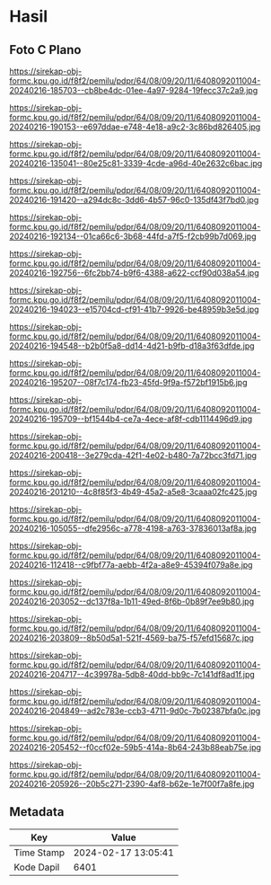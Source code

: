 # Hasil

## Foto C Plano

https://sirekap-obj-formc.kpu.go.id/f8f2/pemilu/pdpr/64/08/09/20/11/6408092011004-20240216-185703--cb8be4dc-01ee-4a97-9284-19fecc37c2a9.jpg

https://sirekap-obj-formc.kpu.go.id/f8f2/pemilu/pdpr/64/08/09/20/11/6408092011004-20240216-190153--e697ddae-e748-4e18-a9c2-3c86bd826405.jpg

https://sirekap-obj-formc.kpu.go.id/f8f2/pemilu/pdpr/64/08/09/20/11/6408092011004-20240216-135041--80e25c81-3339-4cde-a96d-40e2632c6bac.jpg

https://sirekap-obj-formc.kpu.go.id/f8f2/pemilu/pdpr/64/08/09/20/11/6408092011004-20240216-191420--a294dc8c-3dd6-4b57-96c0-135df43f7bd0.jpg

https://sirekap-obj-formc.kpu.go.id/f8f2/pemilu/pdpr/64/08/09/20/11/6408092011004-20240216-192134--01ca66c6-3b68-44fd-a7f5-f2cb99b7d069.jpg

https://sirekap-obj-formc.kpu.go.id/f8f2/pemilu/pdpr/64/08/09/20/11/6408092011004-20240216-192756--6fc2bb74-b9f6-4388-a622-ccf90d038a54.jpg

https://sirekap-obj-formc.kpu.go.id/f8f2/pemilu/pdpr/64/08/09/20/11/6408092011004-20240216-194023--e15704cd-cf91-41b7-9926-be48959b3e5d.jpg

https://sirekap-obj-formc.kpu.go.id/f8f2/pemilu/pdpr/64/08/09/20/11/6408092011004-20240216-194548--b2b0f5a8-dd14-4d21-b9fb-d18a3f63dfde.jpg

https://sirekap-obj-formc.kpu.go.id/f8f2/pemilu/pdpr/64/08/09/20/11/6408092011004-20240216-195207--08f7c174-fb23-45fd-9f9a-f572bf1915b6.jpg

https://sirekap-obj-formc.kpu.go.id/f8f2/pemilu/pdpr/64/08/09/20/11/6408092011004-20240216-195709--bf1544b4-ce7a-4ece-af8f-cdb1114496d9.jpg

https://sirekap-obj-formc.kpu.go.id/f8f2/pemilu/pdpr/64/08/09/20/11/6408092011004-20240216-200418--3e279cda-42f1-4e02-b480-7a72bcc3fd71.jpg

https://sirekap-obj-formc.kpu.go.id/f8f2/pemilu/pdpr/64/08/09/20/11/6408092011004-20240216-201210--4c8f85f3-4b49-45a2-a5e8-3caaa02fc425.jpg

https://sirekap-obj-formc.kpu.go.id/f8f2/pemilu/pdpr/64/08/09/20/11/6408092011004-20240216-105055--dfe2956c-a778-4198-a763-37836013af8a.jpg

https://sirekap-obj-formc.kpu.go.id/f8f2/pemilu/pdpr/64/08/09/20/11/6408092011004-20240216-112418--c9fbf77a-aebb-4f2a-a8e9-45394f079a8e.jpg

https://sirekap-obj-formc.kpu.go.id/f8f2/pemilu/pdpr/64/08/09/20/11/6408092011004-20240216-203052--dc137f8a-1b11-49ed-8f6b-0b89f7ee9b80.jpg

https://sirekap-obj-formc.kpu.go.id/f8f2/pemilu/pdpr/64/08/09/20/11/6408092011004-20240216-203809--8b50d5a1-521f-4569-ba75-f57efd15687c.jpg

https://sirekap-obj-formc.kpu.go.id/f8f2/pemilu/pdpr/64/08/09/20/11/6408092011004-20240216-204717--4c39978a-5db8-40dd-bb9c-7c141df8ad1f.jpg

https://sirekap-obj-formc.kpu.go.id/f8f2/pemilu/pdpr/64/08/09/20/11/6408092011004-20240216-204849--ad2c783e-ccb3-4711-9d0c-7b02387bfa0c.jpg

https://sirekap-obj-formc.kpu.go.id/f8f2/pemilu/pdpr/64/08/09/20/11/6408092011004-20240216-205452--f0ccf02e-59b5-414a-8b64-243b88eab75e.jpg

https://sirekap-obj-formc.kpu.go.id/f8f2/pemilu/pdpr/64/08/09/20/11/6408092011004-20240216-205926--20b5c271-2390-4af8-b62e-1e7f00f7a8fe.jpg


## Metadata

| Key        | Value               |
| ---------- | ------------------- |
| Time Stamp | 2024-02-17 13:05:41 |
| Kode Dapil | 6401                |



